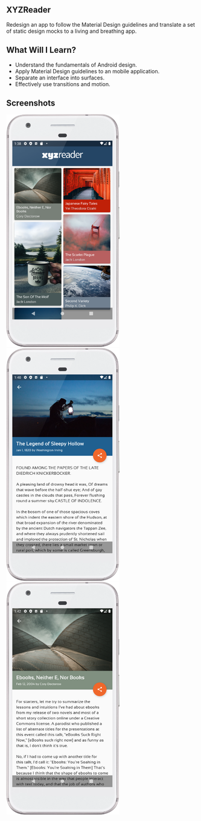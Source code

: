 ## XYZReader

Redesign an app to follow the Material Design guidelines and translate a set of static design mocks to a living 
and breathing app.

## What Will I Learn?

* Understand the fundamentals of Android design.
* Apply Material Design guidelines to an mobile application.
* Separate an interface into surfaces.
* Effectively use transitions and motion.

## Screenshots
<img src="/screenshots/articles_list.png" width="300"/> <img src="/screenshots/article_details1.png" width="300"/> 
<img src="/screenshots/article_details2.png" width="300"/> 

